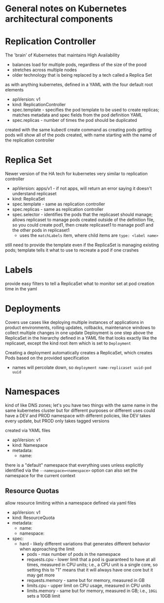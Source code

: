 # General notes on Kubernetes architectural components

# Replication Controller
The 'brain' of Kubernetes that maintains High Availability
- balances load for multiple pods, regardless of the size of the pood
- stretches across multiple nodes
- older technology that is being replaced by a tech called a Replica Set

as with anything kubernetes, defined in a YAML with the four default root elements
- apiVersion: v1
- kind: ReplicationController
- spec.template - specifies the pod template to be used to create replicas; matches metadata and spec fields from the pod definition YAML
- spec.replicas - number of times the pod should be duplicated

created with the same kubectl create command as creating pods
getting pods will show all of the pods created, with name starting with the name of the replication controller

# Replica Set
Newer version of the HA tech for kubernetes
very similar to replication controller
- apiVersion: apps/v1 - if not apps, will return an error saying it doesn't understand replicaset
- kind: ReplicaSet
- spec.template - same as replication controller
- spec.replicas - same as replication controller
- spec.selector - identifies the pods that the replicaset should manage; allows replicaset to manage pods created outside of the definition file, so you could create pod1, then create replicaset1 to manage pod1 and the other pods in replicaset1
  - uses the `matchLabels` item, where child items are `type: <label name>`

still need to provide the template even if the ReplicaSet is managing existing pods; template tells it what to use to recreate a pod if one crashes

# Labels
provide easy filters to tell a ReplicaSet what to monitor
set at pod creation time in the yaml

# Deployments
Covers use cases like deploying multiple instances of applications in product environments, rolling updates, rollbacks, maintenance windows to collect multiple changes in one update
Deployment is one step above the ReplicaSet in the hierarchy
defined in a YAML file that looks exactly like the replicaset, except the kind root item which is set to `Deployment`

Creating a deployment automatically creates a ReplicaSet, which creates Pods based on the provided specification
- names will percolate down, so `deployment name-replicaset uuid-pod uuid`

# Namespaces
kind of like DNS zones; let's you have two things with the same name in the same kubernetes cluster but for different purposes or different uses
could have a DEV and PROD namespace with different policies, like DEV takes every update, but PROD only takes tagged versions

created via YAML files
- apiVersion: v1
- kind: Namespace
- metadata:
  - name: <namespace name>

there is a "default" namespace that everything uses unless explicitly identified via the `--namespace=<namespace>` option
can also set the namespace for the current context

## Resource Quotas
allow resource limiting within a namespace
defined via yaml files
- apiVersion: v1
- kind: ResourceQuota
- metadata:
  - name: <name>
  - namespace: <namespace to limit>
- spec:
  - hard - likely different variations that generates different behavior when approaching the limit
    - pods - max number of pods in the namespace
    - requests.cpu - lower limit that a pod is guaranteed to have at all times, measured in CPU units; i.e., a CPU unit is a single core, so setting this to "1" means that it will always have one core but it may get more
    - requests.memory - same but for memory, measured in GB
    - limits.cpu - upper limit on CPU usage, measured in CPU units
    - limits.memory - same but for memory, measured in GB; i.e., `10Gi` sets a 10GB limit

